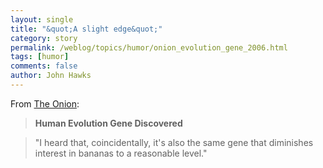 ```yaml
---
layout: single 
title: "&quot;A slight edge&quot;" 
category: story
permalink: /weblog/topics/humor/onion_evolution_gene_2006.html
tags: [humor] 
comments: false 
author: John Hawks 
---
```



<p>
From <a href="http://www.theonion.com/content/node/52074">The Onion</a>: 
</p>

<blockquote><b>Human Evolution Gene Discovered</b></blockquote>

<blockquote>"I heard that, coincidentally, it's also the same gene that diminishes interest in bananas to a reasonable level."</blockquote>

